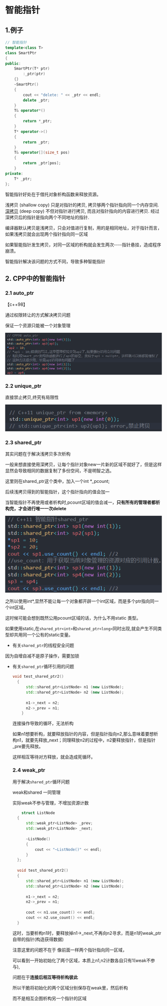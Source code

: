 # 智能指针

## 1.例子

```cpp
// 智能指针
template<class T>
class SmartPtr
{
public:
	SmartPtr(T* ptr)
		:_ptr(ptr)
	{}
	~SmartPtr()
	{
		cout << "delete: " << _ptr << endl;
		delete _ptr;
	}
	T& operator*()
	{
		return *_ptr;
	}
	T* operator->()
	{
		return _ptr;
	}
	T& operator[](size_t pos)
	{
		return _ptr[pos];
	}
private:
	T* _ptr;
};
```

智能指针好处在于借托对象析构函数来释放资源。

浅拷贝 (shallow copy) 只是对指针的拷贝, 拷贝够两个指针指向同一个内存空间. [深拷贝](https://so.csdn.net/so/search?q=深拷贝&spm=1001.2101.3001.7020) (deep copy) 不但对指针进行拷贝, 而且对指针指向的内容进行拷贝. 经过深拷贝后的指针是指向两个不同地址的指针.

编译器默认拷贝是浅拷贝，只会对值进行复制，用的是相同地址，对于指针而言，如果浅拷贝就会出现两个指针指向同一区域

如果智能指针发生拷贝，对同一区域的析构就会发生两次----指针悬挂，造成程序崩溃。

智能指针解决该问题的方式不同，导致多种智能指针

## 2. CPP中的智能指针

### 2.1 auto_ptr

【c++98】

通过权限转让的方式解决拷贝问题

保证一个资源只能被一个对象管理

![image-20230404183620134](CPP/image-20230404183620134.png)



### 2.2 unique_ptr

直接禁止拷贝,终究有局限性

![image-20230404183903413](CPP/image-20230404183903413.png)

### 2.3 shared_ptr

其实问题在于解决浅拷贝多次析构

一般来想直接使用深拷贝，让每个指针对象new一片新的区域不就好了，但是这样显然会导致相同的数据复制了多份空间，不是明智之选。

这里则在shared_ptr这个类中，加入一个int *_pcount;

后续浅拷贝得到的智能指针，这个指针指向的值会加一

当智能指针不再使用或者析构时,pcount区域的值会减一，**只有所有的管理者都析构完，才会进行唯一一次delete**

![image-20230404184359572](CPP/image-20230404184359572.png)

之所以使用int*,显然不能让每一个对象都开辟一个int区域，而是多个ptr指向同一个int区域。

这时候可能会想到既然公用pcount区域的话，为什么不用static 类型。

如果使用static,在`shared_ptr<int>`和`shared_ptr<long>`同时出现,就会产生不同类型却共用同一个公有的static变量。



* 有关`shared_ptr`的线程安全问题

因为自增自减不是原子操作，需要加锁

* 有关`shared_ptr`循环引用的问题

  ```cpp
  void test_shared_ptr2()
  	{
  		std::shared_ptr<ListNode> n1 (new ListNode);
  		std::shared_ptr<ListNode> n2 (new ListNode);
  
  		n1->_next = n2;
  		n2->_prev = n1;
      }
  ```

  连接操作导致的循环，无法析构

  如果n1想要析构，就要释放指针的内容，但是指针指向n2,那么意味着要想析构n1，就要先释放_next；同理释放n2的过程中，n2要释放指针，但是指针_pre要先释放。

  这样相互等待对方释放，就会造成死循环。

  

  ### 2.4 weak_ptr

  用于解决`shared_ptr`循环问题

  weak和shared 一同管理

  实际weak不参与管理，不增加资源计数

  ```cpp
      struct ListNode
  	{
  		std::weak_ptr<ListNode> _prev;
  		std::weak_ptr<ListNode> _next;
  
  		~ListNode()
  		{
  			cout << "~ListNode()" << endl;
  		}
  	};
  
  	void test_shared_ptr2()
  	{
  		std::shared_ptr<ListNode> n1 (new ListNode);
  		std::shared_ptr<ListNode> n2 (new ListNode);
  
  		n1->_next = n2;
  		n2->_prev = n1;
  
  		cout << n1.use_count() << endl;
  		cout << n2.use_count() << endl;
  	}
  
  ```

  这时，当要析构n1时，要释放掉n1->_next,不再向n2寻求，而是n1的weak_ptr自带的指针(构造获得数据)

  注意这里的问题不在于 像前面一样两个指针指向同一区域，

  可以看到一开始初始化了两个区域，本质上n1,n2计数各自只有1(weak不参与),

  问题在于**连接后相互等待析构彼此**

  所以干脆将初始化的两个区域分别保存在weak里，然后析构

  而不是相互企图析构另一个指针的区域

  